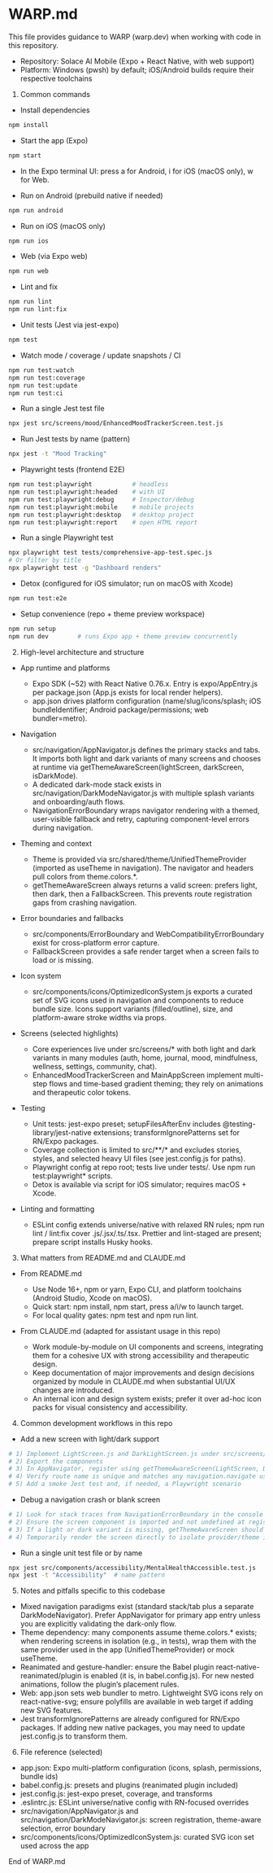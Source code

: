 # WARP.md

This file provides guidance to WARP (warp.dev) when working with code in this repository.

- Repository: Solace AI Mobile (Expo + React Native, with web support)
- Platform: Windows (pwsh) by default; iOS/Android builds require their respective toolchains

1) Common commands

- Install dependencies
```bash path=null start=null
npm install
```

- Start the app (Expo)
```bash path=null start=null
npm start
```
  - In the Expo terminal UI: press a for Android, i for iOS (macOS only), w for Web.

- Run on Android (prebuild native if needed)
```bash path=null start=null
npm run android
```

- Run on iOS (macOS only)
```bash path=null start=null
npm run ios
```

- Web (via Expo web)
```bash path=null start=null
npm run web
```

- Lint and fix
```bash path=null start=null
npm run lint
npm run lint:fix
```

- Unit tests (Jest via jest-expo)
```bash path=null start=null
npm test
```

- Watch mode / coverage / update snapshots / CI
```bash path=null start=null
npm run test:watch
npm run test:coverage
npm run test:update
npm run test:ci
```

- Run a single Jest test file
```bash path=null start=null
npx jest src/screens/mood/EnhancedMoodTrackerScreen.test.js
```

- Run Jest tests by name (pattern)
```bash path=null start=null
npx jest -t "Mood Tracking"
```

- Playwright tests (frontend E2E)
```bash path=null start=null
npm run test:playwright           # headless
npm run test:playwright:headed    # with UI
npm run test:playwright:debug     # Inspector/debug
npm run test:playwright:mobile    # mobile projects
npm run test:playwright:desktop   # desktop project
npm run test:playwright:report    # open HTML report
```

- Run a single Playwright test
```bash path=null start=null
npx playwright test tests/comprehensive-app-test.spec.js
# Or filter by title
npx playwright test -g "Dashboard renders"
```

- Detox (configured for iOS simulator; run on macOS with Xcode)
```bash path=null start=null
npm run test:e2e
```

- Setup convenience (repo + theme preview workspace)
```bash path=null start=null
npm run setup
npm run dev        # runs Expo app + theme preview concurrently
```

2) High-level architecture and structure

- App runtime and platforms
  - Expo SDK (~52) with React Native 0.76.x. Entry is expo/AppEntry.js per package.json (App.js exists for local render helpers).
  - app.json drives platform configuration (name/slug/icons/splash; iOS bundleIdentifier; Android package/permissions; web bundler=metro).

- Navigation
  - src/navigation/AppNavigator.js defines the primary stacks and tabs. It imports both light and dark variants of many screens and chooses at runtime via getThemeAwareScreen(lightScreen, darkScreen, isDarkMode).
  - A dedicated dark-mode stack exists in src/navigation/DarkModeNavigator.js with multiple splash variants and onboarding/auth flows.
  - NavigationErrorBoundary wraps navigator rendering with a themed, user-visible fallback and retry, capturing component-level errors during navigation.

- Theming and context
  - Theme is provided via src/shared/theme/UnifiedThemeProvider (imported as useTheme in navigation). The navigator and headers pull colors from theme.colors.*.
  - getThemeAwareScreen always returns a valid screen: prefers light, then dark, then a FallbackScreen. This prevents route registration gaps from crashing navigation.

- Error boundaries and fallbacks
  - src/components/ErrorBoundary and WebCompatibilityErrorBoundary exist for cross-platform error capture.
  - FallbackScreen provides a safe render target when a screen fails to load or is missing.

- Icon system
  - src/components/icons/OptimizedIconSystem.js exports a curated set of SVG icons used in navigation and components to reduce bundle size. Icons support variants (filled/outline), size, and platform-aware stroke widths via props.

- Screens (selected highlights)
  - Core experiences live under src/screens/* with both light and dark variants in many modules (auth, home, journal, mood, mindfulness, wellness, settings, community, chat).
  - EnhancedMoodTrackerScreen and MainAppScreen implement multi-step flows and time-based gradient theming; they rely on animations and therapeutic color tokens.

- Testing
  - Unit tests: jest-expo preset; setupFilesAfterEnv includes @testing-library/jest-native extensions; transformIgnorePatterns set for RN/Expo packages.
  - Coverage collection is limited to src/**/* and excludes stories, styles, and selected heavy UI files (see jest.config.js for paths).
  - Playwright config at repo root; tests live under tests/. Use npm run test:playwright* scripts.
  - Detox is available via script for iOS simulator; requires macOS + Xcode.

- Linting and formatting
  - ESLint config extends universe/native with relaxed RN rules; npm run lint / lint:fix cover .js/.jsx/.ts/.tsx. Prettier and lint-staged are present; prepare script installs Husky hooks.

3) What matters from README.md and CLAUDE.md

- From README.md
  - Use Node 16+, npm or yarn, Expo CLI, and platform toolchains (Android Studio, Xcode on macOS).
  - Quick start: npm install, npm start, press a/i/w to launch target.
  - For local quality gates: npm test and npm run lint.

- From CLAUDE.md (adapted for assistant usage in this repo)
  - Work module-by-module on UI components and screens, integrating them for a cohesive UX with strong accessibility and therapeutic design.
  - Keep documentation of major improvements and design decisions organized by module in CLAUDE.md when substantial UI/UX changes are introduced.
  - An internal icon and design system exists; prefer it over ad-hoc icon packs for visual consistency and accessibility.

4) Common development workflows in this repo

- Add a new screen with light/dark support
```bash path=null start=null
# 1) Implement LightScreen.js and DarkLightScreen.js under src/screens/<area>/
# 2) Export the components
# 3) In AppNavigator, register using getThemeAwareScreen(LightScreen, DarkScreen, isDarkMode)
# 4) Verify route name is unique and matches any navigation.navigate usage
# 5) Add a smoke Jest test and, if needed, a Playwright scenario
```

- Debug a navigation crash or blank screen
```bash path=null start=null
# 1) Look for stack traces from NavigationErrorBoundary in the console
# 2) Ensure the screen component is imported and not undefined at registration time
# 3) If a light or dark variant is missing, getThemeAwareScreen should fall back to FallbackScreen
# 4) Temporarily render the screen directly to isolate provider/theme issues
```

- Run a single unit test file or by name
```bash path=null start=null
npx jest src/components/accessibility/MentalHealthAccessible.test.js
npx jest -t "Accessibility"  # name pattern
```

5) Notes and pitfalls specific to this codebase

- Mixed navigation paradigms exist (standard stack/tab plus a separate DarkModeNavigator). Prefer AppNavigator for primary app entry unless you are explicitly validating the dark-only flow.
- Theme dependency: many components assume theme.colors.* exists; when rendering screens in isolation (e.g., in tests), wrap them with the same provider used in the app (UnifiedThemeProvider) or mock useTheme.
- Reanimated and gesture-handler: ensure the Babel plugin react-native-reanimated/plugin is enabled (it is, in babel.config.js). For new nested animations, follow the plugin’s placement rules.
- Web: app.json sets web bundler to metro. Lightweight SVG icons rely on react-native-svg; ensure polyfills are available in web target if adding new SVG features.
- Jest transformIgnorePatterns are already configured for RN/Expo packages. If adding new native packages, you may need to update jest.config.js to transform them.

6) File reference (selected)

- app.json: Expo multi-platform configuration (icons, splash, permissions, bundle ids)
- babel.config.js: presets and plugins (reanimated plugin included)
- jest.config.js: jest-expo preset, coverage, and transforms
- .eslintrc.js: ESLint universe/native config with RN-focused overrides
- src/navigation/AppNavigator.js and src/navigation/DarkModeNavigator.js: screen registration, theme-aware selection, error boundary
- src/components/icons/OptimizedIconSystem.js: curated SVG icon set used across the app

End of WARP.md

